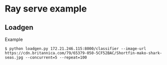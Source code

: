 # Ray serve example

## Loadgen

Example
```
$ python loadgen.py 172.21.246.115:8000/classifier --image-url https://cdn.britannica.com/79/65379-050-5CF52BAC/Shortfin-mako-shark-seas.jpg --concurrent=5 --repeat=100
```